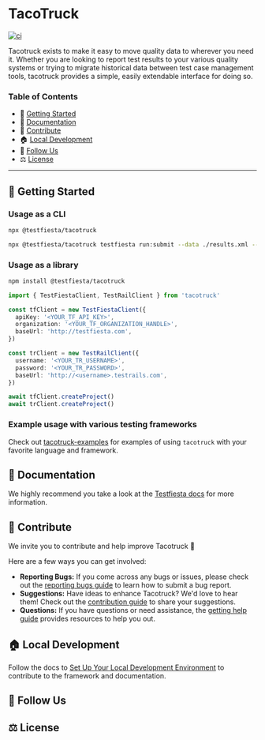 # TacoTruck

[![ci](https://github.com/testfiesta/tacotruck/actions/workflows/ci.yml/badge.svg)](https://github.com/testfiesta/tacotruck/actions/workflows/ci.yml)

Tacotruck exists to make it easy to move quality data to wherever you need it. Whether you are looking to report test results to your various quality systems or trying to migrate historical data between test case management tools, tacotruck provides a simple, easily extendable interface for doing so.

### Table of Contents

- 🚀 [Getting Started](#getting-started)
- 📖 [Documentation](#documentation)
- 💙 [Contribute](#contribute)
- 🏠 [Local Development](#local-development)
- 🔗 [Follow Us](#follow-us)
- ⚖️ [License](#license)

---

## <a name="getting-started">🚀 Getting Started</a>

### Usage as a CLI

```bash
npx @testfiesta/tacotruck
```

```bash
npx @testfiesta/tacotruck testfiesta run:submit --data ./results.xml --organization <YOUR_ORG_HANDLE> --token <YOUR_TF_TOKEN> --project <YOUR_PROJECT_KEY>
```

### Usage as a library

```bash
npm install @testfiesta/tacotruck
```

```typescript
import { TestFiestaClient, TestRailClient } from 'tacotruck'

const tfClient = new TestFiestaClient({
  apiKey: '<YOUR_TF_API_KEY>',
  organization: '<YOUR_TF_ORGANIZATION_HANDLE>',
  baseUrl: 'http://testfiesta.com',
})

const trClient = new TestRailClient({
  username: '<YOUR_TR_USERNAME>',
  password: '<YOUR_TR_PASSWORD>',
  baseUrl: 'http://<username>.testrails.com',
})

await tfClient.createProject()
await trClient.createProject()
```

### Example usage with various testing frameworks

Check out [tacotruck-examples](https://github.com/testfiesta/tacotruck-examples) for examples of using `tacotruck` with your favorite language and framework.

## <a name="documentation">📖 Documentation</a>

We highly recommend you take a look at the [Testfiesta docs](https://docs.testfieta.com) for more information.

## <a name="contribute">💙 Contribute</a>

We invite you to contribute and help improve Tacotruck 💙

Here are a few ways you can get involved:

- **Reporting Bugs:** If you come across any bugs or issues, please check out the [reporting bugs guide](https://docs.testfiesta.com/community/reporting-bugs) to learn how to submit a bug report.
- **Suggestions:** Have ideas to enhance Tacotruck? We'd love to hear them! Check out the [contribution guide](https://docs.testfiesta.com/tacotruck/community/contributions#guide) to share your suggestions.
- **Questions:** If you have questions or need assistance, the [getting help guide](https://docs.testfiesta.com/tacotruck/community/getting-help) provides resources to help you out.

## <a name="local-development">🏠 Local Development</a>

Follow the docs to [Set Up Your Local Development Environment](https://docs.testfiesta.com/tacotruck/community/contributions#setup) to contribute to the framework and documentation.

## <a name="follow-us">🔗 Follow Us</a>

## <a name="license">⚖️ License</a>
